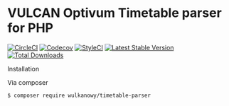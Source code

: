 # VULCAN Optivum Timetable parser for PHP

[![CircleCI](https://img.shields.io/circleci/project/github/wulkanowy/timetable-parser-php.svg?style=flat-square)](https://circleci.com/gh/wulkanowy/timetable-parser-php)
[![Codecov](https://img.shields.io/codecov/c/github/wulkanowy/timetable-parser-php/master.svg?style=flat-square)](https://codecov.io/gh/wulkanowy/timetable-parser-php)
[![StyleCI](https://styleci.io/repos/126021069/shield?branch=master)](https://styleci.io/repos/126021069)
[![Latest Stable Version](https://poser.pugx.org/wulkanowy/timetable-parser/v/stable?format=flat-square)](https://packagist.org/packages/wulkanowy/timetable-parser)
[![Total Downloads](https://poser.pugx.org/wulkanowy/timetable-parser/downloads?format=flat-square)](https://packagist.org/packages/wulkanowy/timetable-parser)


Installation

Via composer

```bash
$ composer require wulkanowy/timetable-parser
```
